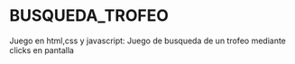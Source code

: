 # BUSQUEDA_TROFEO
Juego en html,css y javascript: Juego de busqueda de un trofeo mediante clicks en pantalla
